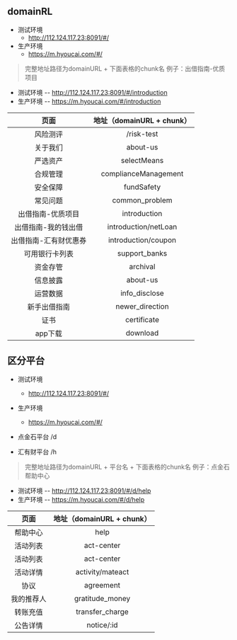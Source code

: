 ## domainRL
+ 测试环境
  - http://112.124.117.23:8091/#/
+ 生产环境
  - https://m.hyoucai.com/#/

> 完整地址路径为domainURL + 下面表格的chunk名
例子：出借指南-优质项目
+ 测试环境 -- http://112.124.117.23:8091/#/introduction
+ 生产环境 -- https://m.hyoucai.com/#/introduction

| 页面 | 地址（domainURL + chunk） |
| :------: | :------: |
| 风险测评 | /risk-test |
| 关于我们 | about-us |
| 严选资产 | selectMeans |
| 合规管理 | complianceManagement |
| 安全保障 | fundSafety |
| 常见问题 | common_problem |
| 出借指南-优质项目 | introduction |
| 出借指南-我的钱出借 | introduction/netLoan | 
| 出借指南-汇有财优惠券 | introduction/coupon |
| 可用银行卡列表 | support_banks |
| 资金存管 | archival |
| 信息披露 | about-us |
| 运营数据 | info_disclose |
| 新手出借指南 | newer_direction |
| 证书 | certificate |
| app下载 | download |

## 区分平台

+ 测试环境
  - http://112.124.117.23:8091/#/
+ 生产环境
  - https://m.hyoucai.com/#/
  
+ 点金石平台 /d
+ 汇有财平台 /h

> 完整地址路径为domainURL + 平台名 + 下面表格的chunk名
例子：点金石帮助中心
+ 测试环境 -- http://112.124.117.23:8091/#/d/help
+ 生产环境 -- https://m.hyoucai.com/#/d/help

| 页面 | 地址（domainURL + chunk） |
| :------: | :------: |
| 帮助中心 | help |
| 活动列表 | act-center |
| 活动列表 | act-center |
| 活动详情 | activity/mateact |
| 协议 | agreement |
| 我的推荐人 | gratitude_money |
| 转账充值 | transfer_charge |
| 公告详情 | notice/:id |

